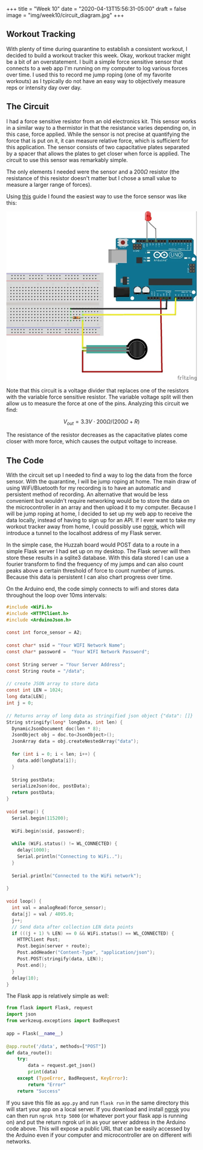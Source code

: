 +++
title = "Week 10"
date = "2020-04-13T15:56:31-05:00"
draft = false
image = "img/week10/circuit_diagram.jpg"
+++

## Workout Tracking

With plenty of time during quarantine to establish a consistent workout,
I decided to build a workout tracker this week. Okay, workout tracker
might be a bit of an overstatement. I built a simple force sensitive
sensor that connects to a web app I'm running on my computer to log
various forces over time. I used this to record me jump roping (one of my
favorite workouts) as I typically do not have an easy way to objectively
measure reps or intensity day over day.

## The Circuit

I had a force sensitive
resistor from an old electronics kit. This sensor works in a similar way
to a thermistor in that the resistance varies depending on, in this case,
force applied. While the sensor is not precise at quantifying the force
that is put on it, it can measure relative force, which is sufficient for
this application. The sensor consists of two capacitative plates separated
by a spacer that allows the plates to get closer when force is applied.
The circuit to use this sensor was remarkably simple.

The only elements I needed were the sensor and
a $200\Omega$ resistor (the resistance of this resistor doesn't matter but
I chose a small value to measure a larger range of forces).

Using
[this](https://www.instructables.com/id/Interfacing-Force-Sensitive-Resistor-to-Arduino/)
guide I found the easiest way to use the force sensor was like this:

![circuit_diagram](/img/week10/circuit_diagram.jpg)

Note that this circuit is a voltage divider that replaces one of the
resistors with the variable force sensitive resistor. The variable voltage
split will then allow us to measure the force at one of the pins.
Analyzing this circuit we find:

$$V_{out} = 3.3 V \cdot 200\Omega / (200\Omega + R)$$

The resistance of the resistor decreases as the capacitative plates come
closer with more force, which causes the output voltage to increase.

## The Code

With the circuit set up I needed to find a way to log the data from the
force sensor. With the quarantine, I will be jump roping at home. The main
draw of using WiFi/Bluetooth for my recording is to have an automatic and
persistent method of recording. An alternative that would be less
convenient but wouldn't require networking would be to store the data on
the microcontroller in an array and then upload it to my computer. Because
I will be jump roping at home, I decided to set up my web app to receive
the data locally, instead of having to sign up for an API. If I ever want
to take my workout tracker away from home, I could possibly use
[ngrok](ngrok.io), which will introduce a tunnel to the localhost address
of my Flask server.

In the simple case, the Huzzah board would POST data to a route in
a simple Flask server I had set up on my desktop. The Flask server will
then store these results in a sqlite3 database. With this data stored
I can use a fourier transform to find the frequency of my jumps and can
also count peaks above a certain threshold of force to count number of
jumps. Because this data is persistent I can also chart progress over time.

On the Arduino end, the code simply connects to wifi and stores data
throughout the loop over 10ms intervals:

```c
#include <WiFi.h>
#include <HTTPClient.h>
#include <ArduinoJson.h>

const int force_sensor = A2;

const char* ssid = "Your WIFI Network Name";
const char* password =  "Your WIFI Network Password";
 
const String server = "Your Server Address";
const String route = "/data";

// create JSON array to store data
const int LEN = 1024;
long data[LEN];
int j = 0;

// Returns array of long data as stringified json object {"data": []}
String stringify(long* longData, int len) {
  DynamicJsonDocument doc(len * 8);
  JsonObject obj = doc.to<JsonObject>();
  JsonArray data = obj.createNestedArray("data");

  for (int i = 0; i < len; i++) {
    data.add(longData[i]);
  }

  String postData;
  serializeJson(doc, postData);
  return postData;
}

void setup() {
  Serial.begin(115200);

  WiFi.begin(ssid, password);

  while (WiFi.status() != WL_CONNECTED) {
    delay(1000);
    Serial.println("Connecting to WiFi..");
  }

  Serial.println("Connected to the WiFi network");

}

void loop() {
  int val = analogRead(force_sensor);
  data[j] = val / 4095.0;
  j++;
  // Send data after collection LEN data points
  if (((j + 1) % LEN) == 0 && WiFi.status() == WL_CONNECTED) {
    HTTPClient Post;
    Post.begin(server + route); 
    Post.addHeader("Content-Type", "application/json");  
    Post.POST(stringify(data, LEN));
    Post.end();
  }
  delay(10);
}
```

The Flask app is relatively simple as well:

```python
from flask import Flask, request
import json
from werkzeug.exceptions import BadRequest

app = Flask(__name__)

@app.route('/data', methods=["POST"])
def data_route():
    try:
        data = request.get_json()
        print(data)
    except (TypeError, BadRequest, KeyError):
        return "Error"
    return "Success"
```

If you save this file as `app.py` and run `flask run` in the same
directory this will start your app on a local server. If you download and
install [ngrok](https://ngrok.io) you can then run `ngrok http 5000` (or
whatever port your flask app is running on) and put the return ngrok url
in as your server address in the Arduino code above. This will expose
a public URL that can be easily accessed by the Arduino even if your
computer and microcontroller are on different wifi networks.
